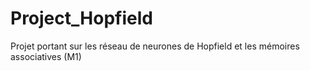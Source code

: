 # Project_Hopfield
Projet portant sur les réseau de neurones de Hopfield et les mémoires associatives (M1)
